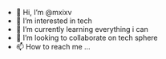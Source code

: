 - 👋 Hi, I’m @mxixv
- 👀 I’m interested in tech
- 🌱 I’m currently learning everything i can
- 💞️ I’m looking to collaborate on tech sphere
- 📫 How to reach me ...

<!---
mxixv/mxixv is a ✨ special ✨ repository because its `README.md` (this file) appears on your GitHub profile.
You can click the Preview link to take a look at your changes.
--->
